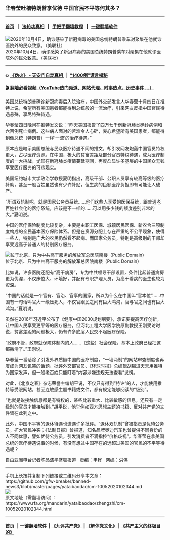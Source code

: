 ### 华春莹吐槽特朗普享优待  中国官民不平等何其多？
------------------------

#### [首页](https://github.com/gfw-breaker/banned-news3/blob/master/README.md) &nbsp;&nbsp;|&nbsp;&nbsp; [法轮功真相](https://github.com/begood0513/basic/blob/master/README.md)  &nbsp;&nbsp;|&nbsp;&nbsp; [手把手翻墙教程](https://github.com/gfw-breaker/guides/wiki)  &nbsp;&nbsp;|&nbsp;&nbsp; [一键翻墙软件](https://github.com/gfw-breaker/nogfw/blob/master/README.md)  



<div id="headerimg">
 <img alt="2020年10月4日，确诊感染了新冠病毒的美国总统特朗普乘车对聚集在他就诊医院外的民众致意。（美联社）" src="https://www.rfa.org/mandarin/yataibaodao/zhengzhi/cm-10052020102344.html/cm1005u.jpg/@@images/b7d2e92c-5ef3-440c-8078-36dcb024062b.jpeg" title="2020年10月4日，确诊感染了新冠病毒的美国总统特朗普乘车对聚集在他就诊医院外的民众致意。（美联社）"/>
 <div id="headerimgcontents">
  <div id="headerimgcaption">
   <span>
    2020年10月4日，确诊感染了新冠病毒的美国总统特朗普乘车对聚集在他就诊医院外的民众致意。（美联社）
   </span>
   <!-- zoomattribute -->
  </div>
  <!-- headerimgcaption -->
 </div>
 <!-- headerimagecontents -->
</div>

<hr/>


#### 💥 [《伪火》 - 天安门自焚真相 ](http://158.247.195.190:10000/videos/blog/weihuo.html)&nbsp; |&nbsp; [“1400例”谎言揭秘  ](http://158.247.195.190:10000/videos/blog/jiexi1400.html)

#### [ 🎬  翻墙必看视频（YouTube热门频道、网站代理、时事热点、历史事件 ...）](https://github.com/gfw-breaker/links/blob/master/banned.md)

<div id="storytext">
 <div>
  <div class="slot_header">
  </div>
 </div>
 <p>
  美国总统特朗普确诊新冠病毒后入院治疗，中国外交部发言人华春莹十月四日在推特上说，希望所有美国患者都能得到总统般的一流治疗，引来网友反指中国官民待遇悬殊，享尽特殊待遇。
 </p>
 <p>
  华春莹四日晚间在推特发文说：“昨天美国报告了四万七千例新冠肺炎确诊病例和六百例死亡病例。这些病人面对的苦难令人心碎，衷心希望所有美国患者，都能得到像总统（特朗普）一样‘一流’的治疗待遇。”
 </p>
 <p>
  原本应是暗示美国总统与民众医疗待遇不同的推文，却引发网友炮轰中国官员特权更大，占尽医疗资源。在中国，极大的贫富差距及部分官员特权待遇，成为医疗制度的一大挑战，尤其在新冠肺炎疫情蔓延期间，再度凸显许多基层的中国民众无钱享受医疗服务的可悲现实。
 </p>
 <p>
 </p>
 <p>
 </p>
 <p>
  美国纽约城市大学政治学教授夏明指出，高级干部、公职人员享有较高等级的医疗补助，甚至一般百姓虽然也有少许补贴，但生病的巨额医疗负担即有可能让人破产。
 </p>
 <p>
  “所谓双轨制呢，就是国家公务员系统……他们这些人享受的医保系统，跟普通老百姓社会化的医疗系统，应该是不一样的……可以用多少钱的额度差别非常的大。”夏明说。
 </p>
 <p>
  中国的医疗保险制度比较复杂，主要是由职工医保、城镇居民医保、新农合三项制度构成的全民基本医疗保险体系。但是在资源分配上存在严重的不公平现象，使得一些人，特别是广大的农民仍然看不起病。而国家公务员，特别是高级别的干部却享受远高于普通人的特别医疗服务。
 </p>
 <p>
  <div class="image-inline captioned" style="width:622px;">
   <div style="width:622px;">
    <img alt="位于北京、只为中共高干服务的解放军总医院南楼（Public Domain）" src="https://www.rfa.org/mandarin/yataibaodao/zhengzhi/cm-10052020102344.html/cm1005b.jpg" title="位于北京、只为中共高干服务的解放军总医院南楼（Public Domain）"/>
   </div>
   <div class="image-caption">
    <span style="width:622px;">
     位于北京、只为中共高干服务的解放军总医院南楼（Public Domain）
    </span>
    <span class="copyright">
    </span>
   </div>
  </div>
 </p>
 <p>
  比如说，许多医院还配有“高干病房”，专为中共领导干部设置，条件比起普通病房更为优渥，不仅床位大、环境好，并配有专职护理人员，为高干看病的医生也较为资深。
 </p>
 <p>
  “中国的话就是一个官有、官治、官享的国家，所以为什么在中国叫“官本位”……中国有一句话叫官大一级压死人，不仅官跟民之间有巨大鸿沟，官与官之间也有巨大鸿沟。”夏明说。
 </p>
 <p>
  虽然在2016年习近平公布了《健康中国2030规划纲要》，承诺要提高医疗创新，让中国人民享受更平等的医疗服务，但河北工程大学医学院原副教授王刚受访时说，贫富差距的问题极大，仍有许多底层人民交不起医疗保险。
 </p>
 <p>
  “政府不管，政府就保障体制内的人……（这些）社会保险，基本上政府已经把这都撇清了。”王刚说。
 </p>
 <p>
  华春莹一番话除了引发外界质疑中国的医疗制度，“一墙两制”的网站审查制度也再度成为网友讥笑的话题，批评外交部官员、《环球时报》总编辑胡锡进天天用推特为国家发声，但一般老百姓只能盯着“内容涉嫌违规无法查看”发愣。
 </p>
 <p>
  对此，《北京之春》杂志荣誉主编胡平说，不仅只有得到“特许”的人，才能使用推特等受限网站，甚至连敏感主题书籍或文件，都有规定能够阅读的“级别”。
 </p>
 <p>
  “也就是说接触信息都是有特权的，某些比较重大、比较敏感的信息，还只有一定级别的官员才能接触到。”胡平说，他举例如西方思想主题的书籍、反对共产党的文件皆在此列之中。
 </p>
 <p>
  此外，中国不平等的退休待遇也遭遇许多批评。“退休双轨制”曾被指责是优待公务员，扩大官民冲突；《法制日报》曾报道，知名品牌奥迪汽车也曾提供不同身份的人不同优惠，譬如优待公务员，引发消费者不满指控“价格歧视”。华春莹在拿美国总统的医疗待遇说事的时候，有没有想过中国存在的远超过美国的官民的不平等待遇呢？
 </p>
 <p>
 </p>
 <p>
  自由亚洲电台记者陈品洁华盛顿报道   责编：申铧   网编：洪伟
 </p>
</div>

<hr/>
手机上长按并复制下列链接或二维码分享本文章：<br/>
https://github.com/gfw-breaker/banned-news3/blob/master/pages/yataibaodao/cm-10052020102344.md <br/>
<a href='https://github.com/gfw-breaker/banned-news3/blob/master/pages/yataibaodao/cm-10052020102344.md'><img src='https://github.com/gfw-breaker/banned-news3/blob/master/pages/yataibaodao/cm-10052020102344.md.png'/></a> <br/>
原文地址（需翻墙访问）：https://www.rfa.org/mandarin/yataibaodao/zhengzhi/cm-10052020102344.html


------------------------
#### [首页](https://github.com/gfw-breaker/banned-news3/blob/master/README.md) &nbsp;|&nbsp; [一键翻墙软件](https://github.com/gfw-breaker/nogfw/blob/master/README.md) &nbsp;| [《九评共产党》](https://github.com/gfw-breaker/9ping.md/blob/master/README.md#九评之一评共产党是什么) | [《解体党文化》](https://github.com/gfw-breaker/jtdwh.md/blob/master/README.md) | [《共产主义的终极目的》](https://github.com/gfw-breaker/gczydzjmd.md/blob/master/README.md)


<img src='http://gfw-breaker.win/banned-news3/pages/yataibaodao/cm-10052020102344.md' width='0px' height='0px'/>